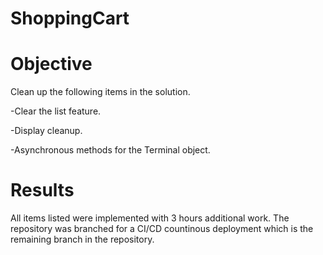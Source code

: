 # ShoppingCart

# Objective

Clean up the following items in the solution.

-Clear the list feature. 

-Display cleanup. 

-Asynchronous methods for the Terminal object. 

# Results

All items listed were implemented with 3 hours additional work. The repository was branched for a CI/CD countinous deployment which is the remaining branch in the repository.
